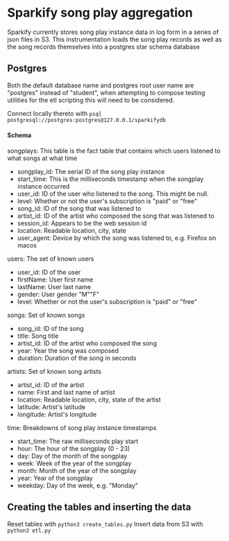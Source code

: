 # Sparkify song play aggregation

Sparkify currently stores song play instance data in log form in a series of json files in S3.
This instrumentation loads the song play records as well as the song records themselves into a 
postgres star schema database

## Postgres

Both the default database name and postgres root user name are "postgres" instead of "student",
when attempting to compose testing utilities for the etl scripting this will need to be considered.

Connect locally thereto with ```psql postgresql://postgres:postgres@127.0.0.1/sparkifydb```

#### Schema

songplays: This table is the fact table that contains which users listened to what songs at what time
  - songplay_id: The serial ID of the song play instance
  - start_time: This is the milliseconds timestamp when the songplay instance occurred
  - user_id: ID of the user who listened to the song. This might be null.
  - level: Whether or not the user's subscription is "paid" or "free"
  - song_id: ID of the song that was listened to
  - artist_id: ID of the artist who composed the song that was listened to
  - session_id: Appears to be the web session id
  - location: Readable location, city, state
  - user_agent: Device by which the song was listened to, e.g. Firefox on macos

users: The set of known users
  - user_id: ID of the user
  - firstName: User first name
  - lastName: User last name
  - gender: User gender "M"\"F"
  - level: Whether or not the user's subscription is "paid" or "free"

songs: Set of known songs
  - song_id: ID of the song
  - title: Song title
  - artist_id: ID of the artist who composed the song
  - year: Year the song was composed
  - duration: Duration of the song in seconds

artists: Set of known song artists
  - artist_id: ID of the artist
  - name: First and last name of artist
  - location: Readable location, city, state of the artist
  - latitude: Artist's latitude
  - longitude: Artist's longitude

time: Breakdowns of song play instance timestamps
  - start_time: The raw milliseconds play start
  - hour: The hour of the songplay (0 - 23)
  - day: Day of the month of the songplay
  - week: Week of the year of the songplay
  - month: Month of the year of the songplay
  - year: Year of the songplay
  - weekday: Day of the week, e.g. "Monday"

## Creating the tables and inserting the data

Reset tables with ```python3 create_tables.py```
Insert data from S3 with ```python3 etl.py```
